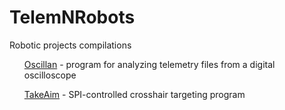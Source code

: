 # TelemNRobots
Robotic projects compilations
<ul><a href = https://github.com/zamakh01/Oscillan>Oscillan</a> - program for analyzing telemetry files from a digital oscilloscope</ul>
<ul><a href = https://github.com/zamakh01/TakeAim>TakeAim</a> - SPI-controlled crosshair targeting program</ul>
